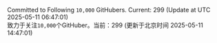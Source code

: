 Committed to Following `10,000` GitHubers. Current: <!-- FOLLOWING_COUNT -->299<!-- FOLLOWING_COUNT --> (Update at UTC <!-- LAST_UPDATED -->2025-05-11 06:47:01<!-- LAST_UPDATED -->)<br>
致力于关注`10,000`个GitHuber。当前：<!-- FOLLOWING_COUNT -->299<!-- FOLLOWING_COUNT --> (更新于北京时间 <!-- LAST_UPDATED_CST -->2025-05-11 14:47:01<!-- LAST_UPDATED_CST -->)
